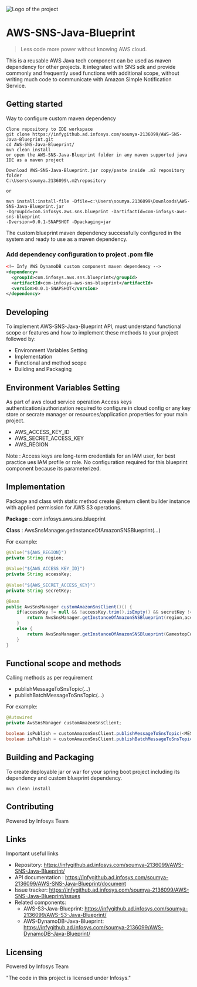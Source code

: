 ![Logo of the project](https://upload.wikimedia.org/wikipedia/commons/9/95/Infosys_logo.svg)

# AWS-SNS-Java-Blueprint
> Less code more power without knowing AWS cloud.

This is a reusable AWS Java tech component can be used as maven dependency for other projects.
It integrated with SNS sdk and provide commonly and frequently used functions with additional scope,
without writing much code to communicate with Amazon Simple Notification Service.

## Getting started

Way to configure custom maven dependency 

```shell
Clone repository to IDE workspace
git clone https://infygithub.ad.infosys.com/soumya-2136099/AWS-SNS-Java-Blueprint.git
cd AWS-SNS-Java-Blueprint/
mvn clean install
or open the AWS-SNS-Java-Blueprint folder in any maven supported java IDE as a maven project
```

```shell
Download AWS-SNS-Java-Blueprint.jar copy/paste inside .m2 repository folder 
C:\Users\soumya.2136099\.m2\repository

or

mvn install:install-file -Dfile=c:\Users\soumya.2136099\Downloads\AWS-SNS-Java-Blueprint.jar 
-DgroupId=com.infosys.aws.sns.blueprint -DartifactId=com-infosys-aws-sns-blueprint 
-Dversion=0.0.1-SNAPSHOT -Dpackaging=jar
```

The custom blueprint maven dependency successfully configured in the system and ready to use as a maven dependency.

### Add dependency configuration to project .pom file
```xml
<!— Infy AWS DynamoDB custom component maven dependency -->
<dependency>
  <groupId>com.infosys.aws.sns.blueprint</groupId>
  <artifactId>com-infosys-aws-sns-blueprint</artifactId>
  <version>0.0.1-SNAPSHOT</version>
</dependency>
```

## Developing

To implement AWS-SNS-Java-Blueprint API, must understand functional scope or features 
and how to implement these methods to your project followed by:

* Environment Variables Setting
* Implementation
* Functional and method scope
* Building and Packaging

## Environment Variables Setting

As part of aws cloud service operation Access keys authentication/authorization required to configure in cloud config or any key store or secrate manager or resources/application.properties for your main project.
* AWS_ACCESS_KEY_ID
* AWS_SECRET_ACCESS_KEY
* AWS_REGION

Note : Access keys are long-term credentials for an IAM user, for best practice ues IAM profile or role.
No configuration required for this blueprint component because its parameterized.

## Implementation

Package and class with static method create @return client builder instance with applied permission for AWS S3 operations.

**Package** : com.infosys.aws.sns.blueprint

**Class** : AwsSnsManager.getInstanceOfAmazonSNSBlueprint(...)

For example:
```java
@Value("${AWS_REGION}")
private String region;
	
@Value("${AWS_ACCESS_KEY_ID}")
private String accessKey;
	
@Value("${AWS_SECRET_ACCESS_KEY}")
private String secretKey;
```
```java
@Bean
public AwsSnsManager customAmazonSnsClient()() {
	if(accessKey != null && !accessKey.trim().isEmpty() && secretKey != null && !secretKey.trim().isEmpty()) {
		return AwsSnsManager.getInstanceOfAmazonSNSBlueprint(region,accessKey, secretKey, GamestopConstants.TOPIC_ARN); //For Access Keys
	}
	else {
		return AwsSnsManager.getInstanceOfAmazonSNSBlueprint(GamestopConstants.TOPIC_ARN); //For IAM profile role
	}
}
```

## Functional scope and methods

Calling methods as per requirement
* publishMessageToSnsTopic(...)
* publishBatchMessageToSnsTopic(...)

For example:
```java
@Autowired
private AwsSnsManager customAmazonSnsClient;
```
```java
boolean isPublish = customAmazonSnsClient.publishMessageToSnsTopic(<MESSAGE>);
boolean isPublish = customAmazonSnsClient.publishBatchMessageToSnsTopic(<LIST_MESSAGE>);
```

## Building and Packaging

To create deployable jar or war for your spring boot project including its dependency and custom blueprint dependency.
```shell
mvn clean install
```

## Contributing

Powered by Infosys Team

## Links

Important useful links

- Repository: https://infygithub.ad.infosys.com/soumya-2136099/AWS-SNS-Java-Blueprint/
- API documentation : https://infygithub.ad.infosys.com/soumya-2136099/AWS-SNS-Java-Blueprint/document
- Issue tracker: https://infygithub.ad.infosys.com/soumya-2136099/AWS-SNS-Java-Blueprint/issues
- Related components:
  - AWS-S3-Java-Blueprint: https://infygithub.ad.infosys.com/soumya-2136099/AWS-S3-Java-Blueprint/
  - AWS-DynamoDB-Java-Blueprint: https://infygithub.ad.infosys.com/soumya-2136099/AWS-DynamoDB-Java-Blueprint/


## Licensing
Powered by Infosys Team

"The code in this project is licensed under Infosys."
